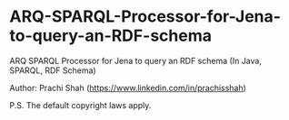 # ARQ-SPARQL-Processor-for-Jena-to-query-an-RDF-schema
ARQ SPARQL Processor for Jena to query an RDF schema (In Java, SPARQL, RDF Schema)

Author: Prachi Shah (https://www.linkedin.com/in/prachisshah)

P.S. The default copyright laws apply.
